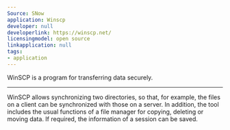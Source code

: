 ```yaml
---
Source: SNow
application: Winscp
developer: null
developerlink: https://winscp.net/
licensingmodel: open source
linkapplication: null
tags:
- application
---
```

WinSCP is a program for transferring data securely.

---

WinSCP allows synchronizing two directories, so that, for example, the files on a client can be synchronized with those on a server. In addition, the tool includes the usual functions of a file manager for copying, deleting or moving data. If required, the information of a session can be saved.
